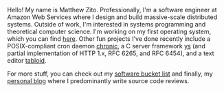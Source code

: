 Hello! My name is Matthew Zito. Professionally, I'm a software engineer at Amazon Web Services where I design and build massive-scale distributed systems. Outside of work, I'm interested in systems programming and theoretical computer science. I'm working on my first operating system, which you can find [here](https://github.com/exbotanical/toulouse). Other fun projects I've done recently include a POSIX-compliant cron daemon [chronic](https://github.com/exbotanical/chronic), a C server framework [ys](https://exbotanical.github.io/ys/) (and partial implementation of HTTP 1.x, RFC 6265, and RFC 6454), and a text editor [tabloid](https://github.com/exbotanical/tabloid).

For more stuff, you can check out my [software bucket list](./docs/mr_bucket.md) and finally, my [personal blog](https://zito.fyi) where I predominantly write source code reviews.
